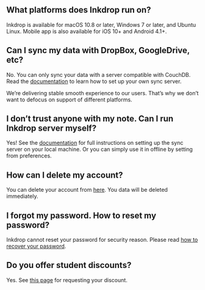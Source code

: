 ## What platforms does Inkdrop run on?

Inkdrop is available for macOS 10.8 or later, Windows 7 or later, and Ubuntu Linux.
Mobile app is also available for iOS 10+ and Android 4.1+.

## Can I sync my data with DropBox, GoogleDrive, etc?

No. You can only sync your data with a server compatible with CouchDB.
Read the [documentation](/manual/synchronizing-in-the-cloud#how-to-set-up-your-own-sync-server) to learn how to set up your own sync server.

We’re delivering stable smooth experience to our users.
That’s why we don’t want to defocus on support of different platforms.

## I don’t trust anyone with my note. Can I run Inkdrop server myself?

Yes!
See the [documentation](/manual/synchronizing-in-the-cloud) for full instructions on setting up the sync server on your local machine.
Or you can simply use it in offline by setting from preferences.

## How can I delete my account?

You can delete your account from [here](https://app.inkdrop.info/account/delete).
You data will be deleted immediately.

## I forgot my password. How to reset my password?

Inkdrop cannot reset your password for security reason.
Please read [how to recover your password](/manual/recovering-your-password).

## Do you offer student discounts?

Yes. See [this page](/student-discount) for requesting your discount.
